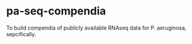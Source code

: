 # pa-seq-compendia
To build compendia of publicly available RNAseq data for P. aeruginosa, sepcifically.
